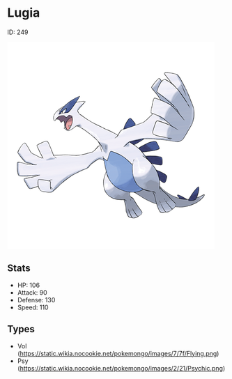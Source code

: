 # Lugia


ID: 249

![](https://raw.githubusercontent.com/PokeAPI/sprites/master/sprites/pokemon/other/official-artwork/249.png "Lugia")

## Stats


 - HP: 106
 - Attack: 90
 - Defense: 130
 - Speed: 110

## Types


 - Vol (https://static.wikia.nocookie.net/pokemongo/images/7/7f/Flying.png)
 - Psy (https://static.wikia.nocookie.net/pokemongo/images/2/21/Psychic.png)

